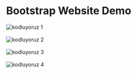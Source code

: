 # Bootstrap Website Demo
![kodluyoruz 1](https://user-images.githubusercontent.com/86846812/180840448-d5208855-b69c-4d19-9d4a-71456f0495ff.png)<br/><br/>
![kodluyoruz 2](https://user-images.githubusercontent.com/86846812/180838560-ec137764-fb75-48f6-bc1b-56ce9a2bfbe1.png)<br/><br/>
![kodluyoruz 3](https://user-images.githubusercontent.com/86846812/180838565-8c379c26-48de-4bb2-bb74-9b28b2c31ccc.png)<br/><br/>
![kodluyoruz 4](https://user-images.githubusercontent.com/86846812/180838568-6cb561b2-0cdb-4614-91c7-27fa8753174c.png)<br/><br/>
